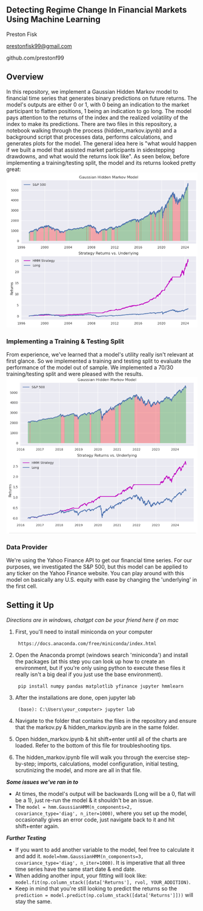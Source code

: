## Detecting Regime Change In Financial Markets Using Machine Learning
Preston Fisk

prestonfisk99@gmail.com

github.com/prestonf99


## Overview
In this repository, we implement a Gaussian Hidden Markov model to financial time series that generates binary predictions on future returns. The model's outputs are either 0 or 1, with 0 being an indication to the market participant to flatten positions, 1 being an indication to go long. The model pays attention to the returns of the index and the realized volatility of the index to make its predictions. There are two files in this repository, a notebook walking through the process (hidden_markov.ipynb) and a background script that processes data, performs calculations, and generates plots for the model. The general idea here is "what would happen if we built a model that assisted market participants in sidestepping drawdowns, and what would the returns look like". As seen below, before implementing a training/testing split, the model and its returns looked pretty great: 
![Model Returns](HM_strategy.png)

### Implementing a Training & Testing Split
From experience, we've learned that a model's utility really isn't relevant at first glance. So we implemented a training and testing split to evaluate the performance of the model out of sample. We implemented a 70/30 training/testing split and were pleased with the results. 
![Model Returns](HM_testing_split.png)


### Data Provider
We're using the Yahoo Finance API to get our financial time series. For our purposes, we investigated the S&P 500, but this model can be applied to any ticker on the Yahoo Finance website. You can play around with this model on basically any U.S. equity with ease by changing the 'underlying' in the first cell.  
    
## Setting it Up

*Directions are in windows, chatgpt can be your friend here if on mac*

1. First, you'll need to install miniconda on your computer 
        
        https://docs.anaconda.com/free/miniconda/index.html

2. Open the Anaconda prompt (windows search 'miniconda') and install the packages (at this step you can look up how to create an environment, but if you're only using python to execute these files it really isn't a big deal if you just use the base environment). 

        pip install numpy pandas matplotlib yfinance jupyter hmmlearn


3. After the installations are done, open jupyter lab

        (base): C:\Users\your_computer> jupyter lab

4. Navigate to the folder that contains the files in the repository and ensure that the markov.py & hidden_markov.ipynb are in the same folder. 


5. Open hidden_markov.ipynb & hit shift+enter until all of the charts are loaded. Refer to the bottom of this file for troubleshooting tips. 


6. The hidden_markov.ipynb file will walk you through the exercise step-by-step; imports, calculations, model configuration, initial testing, scrutinizing the model, and more are all in that file.

**_Some issues we've ran in to_**

* At times, the model's output will be backwards (Long will be a 0, flat will be a 1), just re-run the model & it shouldn't be an issue.
* The `model = hmm.GaussianHMM(n_components=2, covariance_type='diag', n_iter=1000)`, where you set up the model, occasionally gives an error code, just navigate back to it and hit shift+enter again. 


**_Further Testing_**
* If you want to add another variable to the model, feel free to calculate it and add it. `model=hmm.GaussianHMM(n_components=3, covariance_type='diag', n_iter=1000)`. It is imperative that all three time series have the same start date & end date. 
* When adding another input, your fitting will look like: `model.fit(np.column_stack([data['Returns'], rvol, YOUR_ADDITION)`.
* Keep in mind that you're still looking to predict the returns so the `prediction = model.predict(np.column_stack([data['Returns']]))` will stay the same. 
    